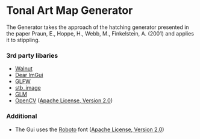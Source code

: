 # Tonal Art Map Generator
The Generator takes the approach of the hatching generator presented in the paper Praun, E., Hoppe, H., Webb, M., Finkelstein, A. (2001) and applies it to stippling.


### 3rd party libaries
- [Walnut](https://github.com/TheCherno/Walnut)
- [Dear ImGui](https://github.com/ocornut/imgui)
- [GLFW](https://github.com/glfw/glfw)
- [stb_image](https://github.com/nothings/stb)
- [GLM](https://github.com/g-truc/glm)
- [OpenCV](https://github.com/opencv/opencv) ([Apache License, Version 2.0](https://www.apache.org/licenses/LICENSE-2.0))

### Additional
- The Gui uses the [Roboto](https://fonts.google.com/specimen/Roboto) font ([Apache License, Version 2.0](https://www.apache.org/licenses/LICENSE-2.0))
